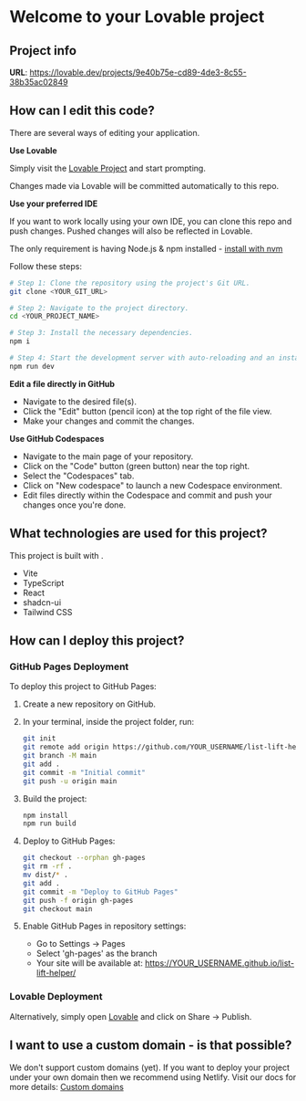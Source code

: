 
# Welcome to your Lovable project

## Project info

**URL**: https://lovable.dev/projects/9e40b75e-cd89-4de3-8c55-38b35ac02849

## How can I edit this code?

There are several ways of editing your application.

**Use Lovable**

Simply visit the [Lovable Project](https://lovable.dev/projects/9e40b75e-cd89-4de3-8c55-38b35ac02849) and start prompting.

Changes made via Lovable will be committed automatically to this repo.

**Use your preferred IDE**

If you want to work locally using your own IDE, you can clone this repo and push changes. Pushed changes will also be reflected in Lovable.

The only requirement is having Node.js & npm installed - [install with nvm](https://github.com/nvm-sh/nvm#installing-and-updating)

Follow these steps:

```sh
# Step 1: Clone the repository using the project's Git URL.
git clone <YOUR_GIT_URL>

# Step 2: Navigate to the project directory.
cd <YOUR_PROJECT_NAME>

# Step 3: Install the necessary dependencies.
npm i

# Step 4: Start the development server with auto-reloading and an instant preview.
npm run dev
```

**Edit a file directly in GitHub**

- Navigate to the desired file(s).
- Click the "Edit" button (pencil icon) at the top right of the file view.
- Make your changes and commit the changes.

**Use GitHub Codespaces**

- Navigate to the main page of your repository.
- Click on the "Code" button (green button) near the top right.
- Select the "Codespaces" tab.
- Click on "New codespace" to launch a new Codespace environment.
- Edit files directly within the Codespace and commit and push your changes once you're done.

## What technologies are used for this project?

This project is built with .

- Vite
- TypeScript
- React
- shadcn-ui
- Tailwind CSS

## How can I deploy this project?

### GitHub Pages Deployment

To deploy this project to GitHub Pages:

1. Create a new repository on GitHub.
2. In your terminal, inside the project folder, run:
   ```sh
   git init
   git remote add origin https://github.com/YOUR_USERNAME/list-lift-helper.git
   git branch -M main
   git add .
   git commit -m "Initial commit"
   git push -u origin main
   ```

3. Build the project:
   ```sh
   npm install
   npm run build
   ```

4. Deploy to GitHub Pages:
   ```sh
   git checkout --orphan gh-pages
   git rm -rf .
   mv dist/* .
   git add .
   git commit -m "Deploy to GitHub Pages"
   git push -f origin gh-pages
   git checkout main
   ```

5. Enable GitHub Pages in repository settings:
   - Go to Settings → Pages
   - Select 'gh-pages' as the branch
   - Your site will be available at: https://YOUR_USERNAME.github.io/list-lift-helper/

### Lovable Deployment

Alternatively, simply open [Lovable](https://lovable.dev/projects/9e40b75e-cd89-4de3-8c55-38b35ac02849) and click on Share -> Publish.

## I want to use a custom domain - is that possible?

We don't support custom domains (yet). If you want to deploy your project under your own domain then we recommend using Netlify. Visit our docs for more details: [Custom domains](https://docs.lovable.dev/tips-tricks/custom-domain/)
